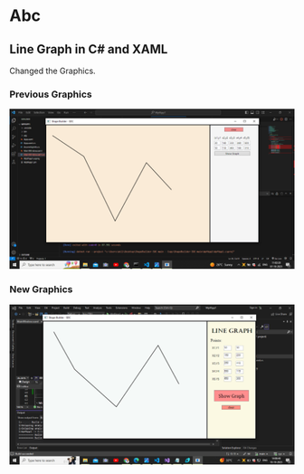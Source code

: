# Abc
## Line Graph in C# and XAML
Changed the Graphics.

### Previous Graphics
![](https://github.com/R-2810/xyz/blob/main/Screenshot%20(73).png)

### New Graphics
![](https://github.com/R-2810/Abc/blob/main/Screenshot%20(80).png)

